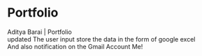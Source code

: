 # Portfolio
Aditya Barai | Portfolio 
<br>
updated 
The user input store the data in the form of google excel <br>
And also notification on the Gmail Account Me!
